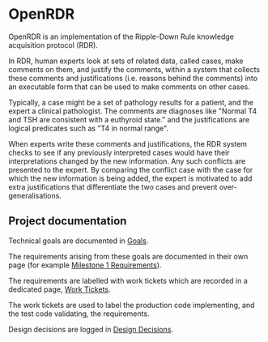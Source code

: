 # OpenRDR
OpenRDR is an implementation of the Ripple-Down Rule knowledge acquisition protocol (RDR).

In RDR, human experts look at sets of related data, called cases, make comments
on them, and justify the comments, within a system that collects these
comments and justifications (i.e. reasons behind the comments) into an executable form that can be used to
make comments on other cases.

Typically, a case might be a set of pathology results for a patient, and the
expert a clinical pathologist. The comments are diagnoses like 
"Normal T4 and TSH are consistent with a euthyroid state." and the justifications
are logical predicates such as "T4 in normal range".

When experts write these comments and justifications, the RDR system checks to
see if any previously interpreted cases would have their interpretations changed
by the new information. Any such conflicts are presented to the expert. By comparing
the conflict case with the case for which the new information is being added,
the expert is motivated to add extra justifications that differentiate the
two cases and prevent over-generalisations.

## Project documentation
Technical goals are documented in [Goals](./requirements/goals.md).

The requirements arising from these goals are documented in their own page (for
example [Milestone 1 Requirements](./requirements/milestone1_requirements.md)).

The requirements are labelled with work tickets which are recorded in 
a dedicated page, [Work Tickets](./tickets/work_tickets.md).

The work tickets are used to label the production code implementing, and the test
code validating, the requirements.

Design decisions are logged in [Design Decisions](./design/design_decisions.md).